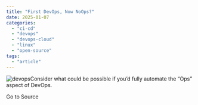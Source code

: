 ```yaml
---
title: "First DevOps, Now NoOps?"
date: 2025-01-07
categories: 
  - "ci-cd"
  - "devops"
  - "devops-cloud"
  - "linux"
  - "open-source"
tags: 
  - "article"
---
```


![devops](https://www.devprojournal.com/wp-content/uploads/2021/04/devops-300x169.jpg)Consider what could be possible if you’d fully automate the “Ops” aspect of DevOps.

Go to Source
